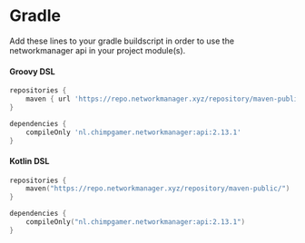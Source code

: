# Gradle

Add these lines to your gradle buildscript in order to use the networkmanager api in your project module(s).

#### Groovy DSL

```groovy
repositories {
    maven { url 'https://repo.networkmanager.xyz/repository/maven-public/' }
}

dependencies {
    compileOnly 'nl.chimpgamer.networkmanager:api:2.13.1'
}
```

#### Kotlin DSL

```kts
repositories {
    maven("https://repo.networkmanager.xyz/repository/maven-public/")
}

dependencies {
    compileOnly("nl.chimpgamer.networkmanager:api:2.13.1")
}
```
